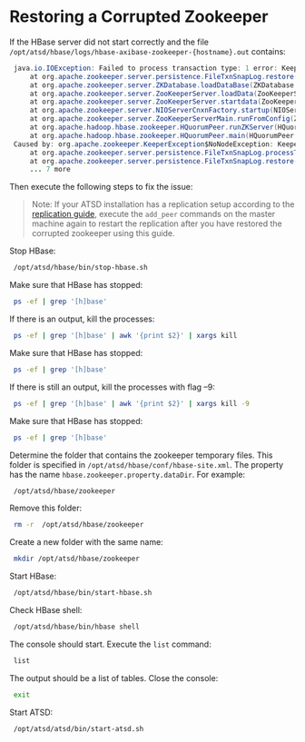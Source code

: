 # Restoring a Corrupted Zookeeper


If the HBase server did not start correctly and the file
`/opt/atsd/hbase/logs/hbase-axibase-zookeeper-{hostname}.out` contains:

```java
 java.io.IOException: Failed to process transaction type: 1 error: Keeper ErrorCode = NoNode for /hbase                           
     at org.apache.zookeeper.server.persistence.FileTxnSnapLog.restore(FileTxnSnapLog.java:153)                                    
     at org.apache.zookeeper.server.ZKDatabase.loadDataBase(ZKDatabase.java:223)                                                  
     at org.apache.zookeeper.server.ZooKeeperServer.loadData(ZooKeeperServer.java:250)                                             
     at org.apache.zookeeper.server.ZooKeeperServer.startdata(ZooKeeperServer.java:377)                                            
     at org.apache.zookeeper.server.NIOServerCnxnFactory.startup(NIOServerCnxnFactory.java:122)                                    
     at org.apache.zookeeper.server.ZooKeeperServerMain.runFromConfig(ZooKeeperServerMain.java:112)                                
     at org.apache.hadoop.hbase.zookeeper.HQuorumPeer.runZKServer(HQuorumPeer.java:85)                                             
     at org.apache.hadoop.hbase.zookeeper.HQuorumPeer.main(HQuorumPeer.java:70)                                                    
 Caused by: org.apache.zookeeper.KeeperException$NoNodeException: KeeperErrorCode = NoNode for /hbase                              
     at org.apache.zookeeper.server.persistence.FileTxnSnapLog.processTransaction(FileTxnSnapLog.java:211)                         
     at org.apache.zookeeper.server.persistence.FileTxnSnapLog.restore(FileTxnSnapLog.java:151)
     ... 7 more                                                           
```
Then execute the following steps to fix the issue:

> Note: If your ATSD installation has a replication setup according to the [replication
guide](replication.md), execute the `add_peer` commands on the master machine again
to restart the replication after you have restored the corrupted zookeeper using this guide.

Stop HBase:

```sh
 /opt/atsd/hbase/bin/stop-hbase.sh                                        
```

Make sure that HBase has stopped:

```sh
 ps -ef | grep '[h]base'
```

If there is an output, kill the processes:

```sh
 ps -ef | grep '[h]base' | awk '{print $2}' | xargs kill
```

Make sure that HBase has stopped:

```sh
 ps -ef | grep '[h]base'
```

If there is still an output, kill the processes with flag –9:

```sh
 ps -ef | grep '[h]base' | awk '{print $2}' | xargs kill -9
```

Make sure that HBase has stopped:

```sh
 ps -ef | grep '[h]base'
```

Determine the folder that contains the zookeeper temporary files. This folder is
specified in `/opt/atsd/hbase/conf/hbase-site.xml`. The property has the
name `hbase.zookeeper.property.dataDir`. For example:

```sh
 /opt/atsd/hbase/zookeeper                                                
```

Remove this folder:

```sh
 rm -r  /opt/atsd/hbase/zookeeper                                         
```

Create a new folder with the same name:

```sh
 mkdir /opt/atsd/hbase/zookeeper                                          
```

Start HBase:

```sh
 /opt/atsd/hbase/bin/start-hbase.sh                                       
```

Check HBase shell:

```sh
 /opt/atsd/hbase/bin/hbase shell                                          
```

The console should start. Execute the `list` command:

```sh
 list                                                                     
```

The output should be a list of tables. Close the console:

```sh
 exit                                                                     
```

Start ATSD:

```sh
 /opt/atsd/atsd/bin/start-atsd.sh
```
